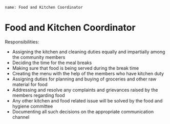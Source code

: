 ```ngMeta
name: Food and Kitchen Coordinator
```

# Food and Kitchen Coordinator

Responsibilities:
- Assigning the kitchen and cleaning duties equally and impartially among the community members
- Deciding the time for the meal breaks
- Making sure that food is being served during the break time
- Creating the menu with the help of the members who have kitchen duty
- Assigning duties for planning and buying of groceries and other raw material for food
- Addressing and resolve any complaints and grievances raised by the members regarding food
- Any other kitchen and food related issue will be solved by the food and hygiene  committee
- Documenting all such decisions on the appropriate communication channel

